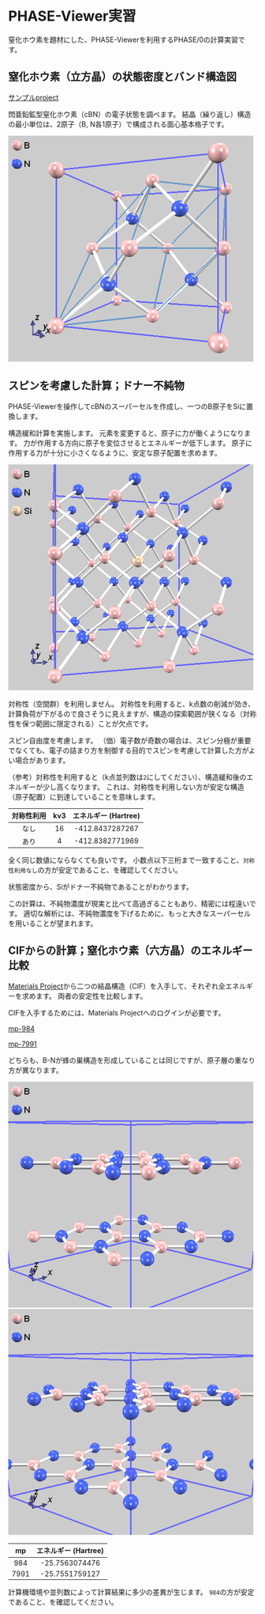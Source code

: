 # PHASE-Viewer実習

窒化ホウ素を題材にした、PHASE-Viewerを利用するPHASE/0の計算実習です。

## 窒化ホウ素（立方晶）の状態密度とバンド構造図

[サンプルproject](https://github.com/matelier/moku-moku/raw/master/practice_phaseViewer/pvsamples.tar.xz)

閃亜鉛鉱型窒化ホウ素（cBN）の電子状態を調べます。
結晶（繰り返し）構造の最小単位は、2原子（B, N各1原子）で構成される面心基本格子です。

![立方晶窒化ホウ素](./images/cBN.png)

## スピンを考慮した計算；ドナー不純物

PHASE-Viewerを操作してcBNのスーパーセルを作成し、一つのB原子をSiに置換します。

構造緩和計算を実施します。
元素を変更すると、原子に力が働くようになります。
力が作用する方向に原子を変位させるとエネルギーが低下します。
原子に作用する力が十分に小さくなるように、安定な原子配置を求めます。

![Siドープ](./images/Si_dope.png)

対称性（空間群）を利用しません。
対称性を利用すると、k点数の削減が効き、計算負荷が下がるので良さそうに見えますが、構造の探索範囲が狭くなる（対称性を保つ範囲に限定される）ことが欠点です。

スピン自由度を考慮します。
（価）電子数が奇数の場合は、スピン分極が重要でなくても、電子の詰まり方を制御する目的でスピンを考慮して計算した方がよい場合があります。

（参考）対称性を利用すると（k点並列数は`2`にしてください）、構造緩和後のエネルギーが少し高くなります。
これは、対称性を利用しない方が安定な構造（原子配置）に到達していることを意味します。

| 対称性利用 | kv3 | エネルギー (Hartree) |
| :-------: | :-------: | :-------: |
| なし | 16 | -412.8437287267 |
| あり | 4 | -412.8382771969 |

全く同じ数値にならなくても良いです。
小数点以下三桁まで一致すること、`対称性利用なし`の方が安定であること、を確認してください。

状態密度から、Siがドナー不純物であることがわかります。

この計算は、不純物濃度が現実と比べて高過ぎることもあり、精密には程遠いです。
適切な解析には、不純物濃度を下げるために、もっと大きなスーパーセルを用いることが望まれます。

## CIFからの計算；窒化ホウ素（六方晶）のエネルギー比較

[Materials Project](https://next-gen.materialsproject.org/)から二つの結晶構造（CIF）を入手して、それぞれ全エネルギーを求めます。
両者の安定性を比較します。

CIFを入手するためには、Materials Projectへのログインが必要です。

[mp-984](https://materialsproject.org/materials/mp-984)

[mp-7991](https://materialsproject.org/materials/mp-7991)

どちらも、B-Nが蜂の巣構造を形成していることは同じですが、原子層の重なり方が異なります。

![六方晶窒化ホウ素](./images/984.png)
![六方晶窒化ホウ素](./images/7991.png)

| mp | エネルギー (Hartree) |
| :-------: | :-------: |
| 984 | -25.7563074476 |
| 7991| -25.7551759127 |

計算機環境や並列数によって計算結果に多少の差異が生じます。
`984`の方が安定であること、を確認してください。
